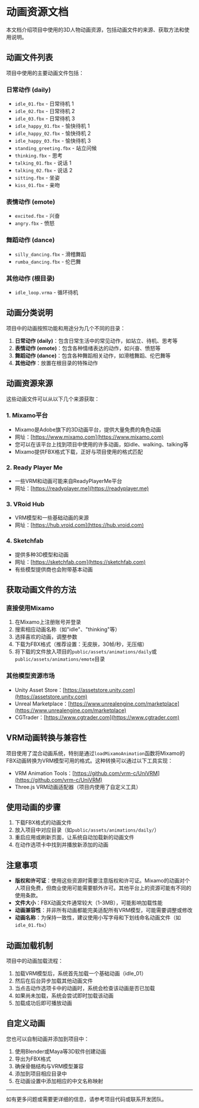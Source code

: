 # 动画资源文档

本文档介绍项目中使用的3D人物动画资源，包括动画文件的来源、获取方法和使用说明。

## 动画文件列表

项目中使用的主要动画文件包括：

### 日常动作 (daily)
- `idle_01.fbx` - 日常待机 1
- `idle_02.fbx` - 日常待机 2
- `idle_03.fbx` - 日常待机 3
- `idle_happy_01.fbx` - 愉快待机 1
- `idle_happy_02.fbx` - 愉快待机 2
- `idle_happy_03.fbx` - 愉快待机 3
- `standing_greeting.fbx` - 站立问候
- `thinking.fbx` - 思考
- `talking_01.fbx` - 说话 1
- `talking_02.fbx` - 说话 2
- `sitting.fbx` - 坐姿
- `kiss_01.fbx` - 亲吻

### 表情动作 (emote)
- `excited.fbx` - 兴奋
- `angry.fbx` - 愤怒

### 舞蹈动作 (dance)
- `silly_dancing.fbx` - 滑稽舞蹈
- `rumba_dancing.fbx` - 伦巴舞

### 其他动作 (根目录)
- `idle_loop.vrma` - 循环待机

## 动画分类说明

项目中的动画按照功能和用途分为几个不同的目录：

1. **日常动作 (daily)**：包含日常生活中的常见动作，如站立、待机、思考等
2. **表情动作 (emote)**：包含各种情绪表达的动作，如兴奋、愤怒等
3. **舞蹈动作 (dance)**：包含各种舞蹈相关动作，如滑稽舞蹈、伦巴舞等
4. **其他动作**：放置在根目录的特殊动作

## 动画资源来源

这些动画文件可以从以下几个来源获取：

### 1. Mixamo平台
- Mixamo是Adobe旗下的3D动画平台，提供大量免费的角色动画
- 网址：[https://www.mixamo.com](https://www.mixamo.com)
- 您可以在该平台上找到项目中使用的许多动画，如idle、walking、talking等
- Mixamo提供FBX格式下载，正好与项目使用的格式匹配

### 2. Ready Player Me
- 一些VRM和动画可能来自ReadyPlayerMe平台
- 网址：[https://readyplayer.me](https://readyplayer.me)

### 3. VRoid Hub
- VRM模型和一些基础动画的来源
- 网址：[https://hub.vroid.com](https://hub.vroid.com)

### 4. Sketchfab
- 提供多种3D模型和动画
- 网址：[https://sketchfab.com](https://sketchfab.com)
- 有些模型提供商也会附带基本动画

## 获取动画文件的方法

### 直接使用Mixamo
1. 在Mixamo上注册账号并登录
2. 搜索相应动画名称（如"idle"、"thinking"等）
3. 选择喜欢的动画，调整参数
4. 下载为FBX格式（推荐设置：无皮肤，30帧/秒，无压缩）
5. 将下载的文件放入项目的`public/assets/animations/daily`或`public/assets/animations/emote`目录

### 其他模型资源市场
- Unity Asset Store：[https://assetstore.unity.com](https://assetstore.unity.com)
- Unreal Marketplace：[https://www.unrealengine.com/marketplace](https://www.unrealengine.com/marketplace)
- CGTrader：[https://www.cgtrader.com](https://www.cgtrader.com)

## VRM动画转换与兼容性

项目使用了混合动画系统，特别是通过`loadMixamoAnimation`函数将Mixamo的FBX动画转换为VRM模型可用的格式。这种转换可以通过以下工具实现：

- VRM Animation Tools：[https://github.com/vrm-c/UniVRM](https://github.com/vrm-c/UniVRM)
- Three.js VRM动画适配器（项目内使用了自定义工具）

## 使用动画的步骤

1. 下载FBX格式的动画文件
2. 放入项目中对应目录（如`public/assets/animations/daily/`）
3. 重启应用或刷新页面，让系统自动加载新的动画文件
4. 在动作选项卡中找到并播放新添加的动画

## 注意事项

- **版权和许可证**：使用这些资源时需要注意版权和许可证。Mixamo的动画对个人项目免费，但商业使用可能需要额外许可。其他平台上的资源可能有不同的使用条款。
- **文件大小**：FBX动画文件通常较大（1-3MB），可能影响加载性能
- **动画兼容性**：并非所有动画都能完美适配所有VRM模型，可能需要调整或修改
- **动画名称**：为保持一致性，建议使用小写字母和下划线命名动画文件（如`idle_01.fbx`）

## 动画加载机制

项目中的动画加载流程：

1. 加载VRM模型后，系统首先加载一个基础动画（idle_01）
2. 然后在后台异步加载其他动画文件
3. 当点击动作选项卡中的动画时，系统会检查该动画是否已加载
4. 如果尚未加载，系统会尝试即时加载该动画
5. 加载成功后即可播放动画

## 自定义动画

您也可以自制动画并添加到项目中：

1. 使用Blender或Maya等3D软件创建动画
2. 导出为FBX格式
3. 确保骨骼结构与VRM模型兼容
4. 添加到项目相应目录中
5. 在动画设置中添加相应的中文名称映射

---

如有更多问题或需要更详细的信息，请参考项目代码或联系开发团队。 